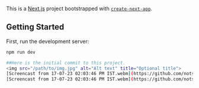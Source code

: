 This is a [Next.js](https://nextjs.org/) project bootstrapped with [`create-next-app`](https://github.com/vercel/next.js/tree/canary/packages/create-next-app).

## Getting Started

First, run the development server:

```bash
npm run dev

##Here is the initial commit to this project.
<img src="/path/to/img.jpg" alt="Alt text" title="Optional title">
[Screencast from 17-07-23 02:03:46 PM IST.webm](https://github.com/notsidowic/luxury-car-rental-website/assets/139076231/3d501b5c-122b-419e-b5a0-af3d00d8a9df)
[Screencast from 17-07-23 02:03:46 PM IST.webm](https://github.com/notsidowic/luxury-car-rental-website/assets/139076231/f4d04c89-5fcf-4da1-ac02-ccef1b473d37)
